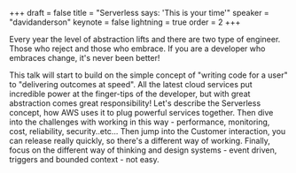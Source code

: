 +++
draft = false
title = "Serverless says: 'This is your time'"
speaker = "davidanderson"
keynote = false
lightning = true
order = 2
+++

Every year the level of abstraction lifts and there are two type of engineer. Those who reject and those who embrace. If you are a developer who embraces change, it's never been better!

This talk will start to build on the simple concept of "writing code for a user" to "delivering outcomes at speed". All the latest cloud services put incredible power at the finger-tips of the developer, but with great abstraction comes great responsibility! 
Let's describe the Serverless concept, how AWS uses it to plug powerful services together. Then dive into the challenges with working in this way - performance, monitoring, cost, reliability, security..etc... Then jump into the Customer interaction, you can release really quickly, so there's a different way of working. Finally, focus on the different way of thinking and design systems - event driven, triggers and bounded context - not easy.